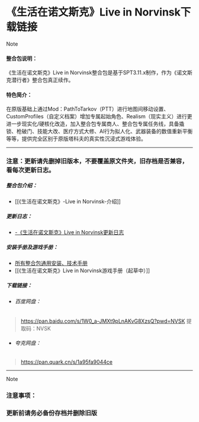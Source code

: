 
# 《生活在诺文斯克》Live in Norvinsk下载链接

> [!NOTE]
> #### 整合包说明：
> 《生活在诺文斯克》Live in Norvinsk整合包是基于SPT3.11.x制作，作为《诺文斯克潜行者》整合包真正续作。
> 
> #### **特色简介**：
> 
> 在原版基础上通过Mod：PathToTarkov（PTT）进行地图间移动设置、CustomProfiles（自定义档案）增加专属起始角色、Realism（现实主义）进行更进一步现实化/硬核化改造，加入整合包专属商人、整合包专属任务线，具备撬锁、枪破门、技能大改、医疗方式大修、AI行为拟人化、武器装备的数值重新平衡等等，提供完全区别于原版塔科夫的真实性沉浸式游戏体验。

---
### **注意：更新请先删掉旧版本，不要覆盖原文件夹，旧存档是否兼容，看每次更新日志。**

##### 整合包介绍：
- [[《生活在诺文斯克》-Live in Norvinsk-介绍]]

##### 更新日志：
- [-《生活在诺文斯克》Live in Norvinsk更新日志](../①整合包更新计划/-《生活在诺文斯克》Live%20in%20Norvinsk更新日志.md)

##### 安装手册及游戏手册：
- [所有整合包通用安装、技术手册](../②安装和技术指南/所有整合包通用安装、技术手册.md)
- [[《生活在诺文斯克》Live in Norvinsk游戏手册（起草中）]]

##### 下载链接： 
- ###### 百度网盘：
>https://pan.baidu.com/s/1W0_a-JMXt9pLnAKvG8XzsQ?pwd=NVSK
>提取码：NVSK

- ###### 夸克网盘：
>https://pan.quark.cn/s/1a95fa9044ce

---
> [!NOTE]
> ### **注意事项**：
>### **更新前请务必备份存档并删除旧版**



